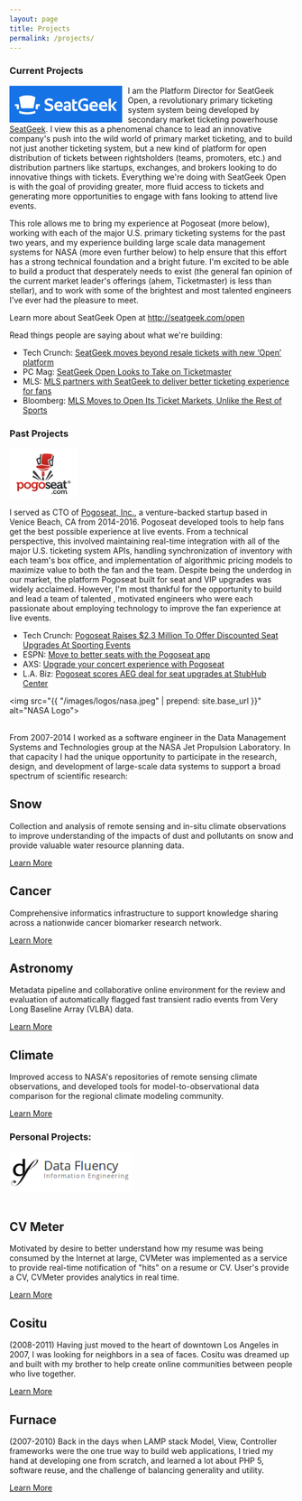 ```yaml
---
layout: page
title: Projects
permalink: /projects/
---
```


<div class="panel">

<h3> Current Projects </h3>

<img src="/images/logos/seatgeek.png" style="width:200px;float:left;margin-right:10px;"/>

<p>I am the Platform Director for SeatGeek Open, a revolutionary primary ticketing system system being developed by secondary market ticketing powerhouse <a target="_new" href="http://seatgeek.com/">SeatGeek</a>. I view this as a phenomenal chance to lead an innovative company's push into the wild world of primary market ticketing, and to build not just another ticketing system, but a new kind of platform for open distribution of tickets between rightsholders (teams, promoters, etc.) and distribution partners like startups, exchanges, and brokers looking to do innovative things with tickets. Everything we're doing with SeatGeek Open is with the goal of providing greater, more fluid access to tickets and generating more opportunities to engage with fans looking to attend live events.</p>

<p>This role allows me to bring my experience at Pogoseat (more below), working with each of the major U.S. primary ticketing systems for the past two years, and my experience building large scale data management systems for NASA (more even further below) to help ensure that this effort has a strong technical foundation and a bright future. I'm excited to be able to build a product that desperately needs to exist (the general fan opinion of the current market leader's offerings (ahem, Ticketmaster) is less than stellar), and to work with some of the brightest and most talented engineers I've ever had the pleasure to meet.</p>

<p>Learn more about SeatGeek Open at <a target="_new" href="http://seatgeek.com/open">http://seatgeek.com/open</a></p>

<p>Read things people are saying about what we're building:</p>

<ul>
  <li>Tech Crunch: <a target="_new" href="https://techcrunch.com/2016/08/11/seatgeek-open/">
      SeatGeek moves beyond resale tickets with new ‘Open’ platform</a></li>
  <li>PC Mag: <a target="_new" href="http://www.pcmag.com/news/346985/seatgeek-open-looks-to-take-on-ticketmaster">
      SeatGeek Open Looks to Take on Ticketmaster</a></li>
  <li>MLS: <a target="_new" href="http://www.mlssoccer.com/post/2016/07/27/mls-partners-seatgeek-deliver-better-ticketing-experience-fans">
      MLS partners with SeatGeek to deliver better ticketing experience for fans
  </a></li>
  <li>Bloomberg: <a target="_new" href="https://www.bloomberg.com/news/articles/2016-07-27/mls-moves-to-open-its-ticket-markets-unlike-the-rest-of-sports">
      MLS Moves to Open Its Ticket Markets, Unlike the Rest of Sports
  </a></li>
</ul>


<h3> Past Projects </h3>

<img src="/images/logos/pogoseat-120.png" style="width:120px;"/>

<p>I served as CTO of <a href="https://pogoseat.com/" target="_new">Pogoseat, Inc.</a>, a venture-backed startup based in Venice Beach, CA from 2014-2016. Pogoseat developed tools to help fans get the best possible experience at live events. From a technical perspective, this involved maintaining real-time integration with all of the major U.S. ticketing system APIs, handling synchronization of inventory with each team's box office, and implementation of algorithmic pricing models to maximize value to both the fan and the team. Despite being the underdog in our market, the platform Pogoseat built for seat and VIP upgrades was widely acclaimed. However, I'm most thankful for the opportunity to build and lead a team of talented , motivated engineers who were each passionate about employing technology to improve the fan experience at live events.</p>

<ul>
  <li>Tech Crunch: <a target="_new" href="https://techcrunch.com/2014/07/28/pogoseat-2-3m/">
      Pogoseat Raises $2.3 Million To Offer Discounted Seat Upgrades At Sporting Events</a></li>
  <li>ESPN: <a target="_new" href="http://www.espn.com/blog/playbook/tech/post/_/id/2922/move-to-better-seats-with-the-pogoseat-app">
      Move to better seats with the Pogoseat app</a></li>
  <li>AXS: <a target="_new" href="http://www.axs.com/news/upgrade-your-concert-experience-with-pogoseat-81460">
      Upgrade your concert experience with Pogoseat
  </a></li>
  <li>L.A. Biz: <a target="_new" href="http://www.bizjournals.com/losangeles/news/2016/04/20/pogoseat-scores-aeg-deal-for-seat-upgrades-at.html">
      Pogoseat scores AEG deal for seat upgrades at StubHub Center
  </a></li>
</ul>


<img src="{{ "/images/logos/nasa.jpeg" | prepend: site.base_url }}" alt="NASA Logo">
<br/><br/>

<p>From 2007-2014 I worked as a software engineer in the Data Management Systems and
Technologies group at the NASA Jet Propulsion Laboratory. In that capacity I
had the unique opportunity to participate in the research, design, and development of
large-scale data systems to support a broad spectrum of scientific research:

<div class="mdl-grid mdl-grid--no-spacing">
  <div class="mdl-cell mdl-cell--stretch mdl-cell--3-col mdl-cell--4-col-tablet mdl-cell--12-col-phone">
    <div class="teaser teaser-projects mdl-card mdl-shadow--2dp" id="teaser-projects-snow">
      <div class="mdl-card__title">
        <h2 class="mdl-card__title-text">Snow</h2>
      </div>
      <div class="mdl-card__media"></div>
      <div class="mdl-card__supporting-text mdl-card--expand">
        <p>Collection and analysis of
remote sensing and in-situ climate observations to improve understanding of the impacts of dust and pollutants on snow and provide valuable water resource planning data.</p>
      </div>
      <div class="mdl-card__actions mdl-card--border">
        <a class="mdl-button mdl-button--colored mdl-js-button mdl-js-ripple-effect" href="/projects/snow">
          Learn More
        </a>
      </div>
    </div>
  </div>

  <div class="mdl-cell mdl-cell--stretch mdl-cell--3-col mdl-cell--4-col-tablet mdl-cell--12-col-phone">
    <div class="teaser teaser-projects mdl-card mdl-shadow--2dp" id="teaser-projects-edrn">
      <div class="mdl-card__title">
        <h2 class="mdl-card__title-text">Cancer</h2>
      </div>
      <div class="mdl-card__media"></div>
      <div class="mdl-card__supporting-text mdl-card--expand">
        <p>Comprehensive informatics infrastructure to support knowledge sharing across a nationwide cancer biomarker research network.</p>
      </div>
      <div class="mdl-card__actions mdl-card--border">
        <a class="mdl-button mdl-button--colored mdl-js-button mdl-js-ripple-effect" href="/projects/edrn">
          Learn More
        </a>
      </div>
    </div>
  </div>
  <div class="mdl-cell mdl-cell--stretch mdl-cell--3-col mdl-cell--4-col-tablet mdl-cell--12-col-phone">
    <div class="teaser teaser-projects mdl-card mdl-shadow--2dp" id="teaser-projects-vfastr">
      <div class="mdl-card__title">
        <h2 class="mdl-card__title-text">Astronomy</h2>
      </div>
      <div class="mdl-card__media"></div>
      <div class="mdl-card__supporting-text mdl-card--expand">
        <p>Metadata
pipeline and collaborative online environment for the review and evaluation of automatically flagged fast transient radio
events from Very Long Baseline Array (VLBA) data.</p>
      </div>
      <div class="mdl-card__actions mdl-card--border">
        <a class="mdl-button mdl-button--colored mdl-js-button mdl-js-ripple-effect" href="/projects/vfastr">
          Learn More
        </a>
      </div>
    </div>
  </div>
  <div class="mdl-cell mdl-cell--stretch mdl-cell--3-col mdl-cell--4-col-tablet mdl-cell--12-col-phone">
    <div class="teaser teaser-projects mdl-card mdl-shadow--2dp" id="teaser-projects-rcmes">
      <div class="mdl-card__title">
        <h2 class="mdl-card__title-text">Climate</h2>
      </div>
      <div class="mdl-card__media"></div>
      <div class="mdl-card__supporting-text mdl-card--expand">
        <p>Improved access to NASA's repositories of remote sensing climate observations, and developed tools for model-to-observational data comparison for the regional climate modeling community.</p>
      </div>
      <div class="mdl-card__actions mdl-card--border">
        <a class="mdl-button mdl-button--colored mdl-js-button mdl-js-ripple-effect" href="/projects/rcmes">
          Learn More
        </a>
      </div>
    </div>
  </div>
</div>


<h3> Personal Projects: </h3>

<img src="/images/logos/df-logo.png" style="margin-right:10px;width:217px;"/>
<br/><br/>

<div class="mdl-grid mdl-grid--no-spacing">
  <div class="mdl-cell mdl-cell--stretch mdl-cell--4-col mdl-cell--4-col-tablet mdl-cell--12-col-phone">
    <div class="teaser teaser-projects mdl-card mdl-shadow--2dp" id="teaser-projects-cvmeter">
      <div class="mdl-card__title">
        <h2 class="mdl-card__title-text">CV Meter</h2>
      </div>
      <div class="mdl-card__media"></div>
      <div class="mdl-card__supporting-text mdl-card--expand">
        <p>Motivated by desire to better understand how my resume was being consumed
          by the Internet at large, CVMeter was implemented as a service to provide real-time
          notification of "hits" on a resume or CV. User's provide a CV, CVMeter provides
          analytics in real time.</p>
      </div>
      <div class="mdl-card__actions mdl-card--border">
        <a class="mdl-button mdl-button--colored mdl-js-button mdl-js-ripple-effect" href="/projects/cvmeter">
          Learn More
        </a>
      </div>
    </div>
  </div>
  <div class="mdl-cell mdl-cell--stretch mdl-cell--4-col mdl-cell--4-col-tablet mdl-cell--12-col-phone">
    <div class="teaser teaser-projects mdl-card mdl-shadow--2dp" id="teaser-projects-cositu">
      <div class="mdl-card__title">
        <h2 class="mdl-card__title-text">Cositu</h2>
      </div>
      <div class="mdl-card__media"></div>
      <div class="mdl-card__supporting-text mdl-card--expand">
        <p>(2008-2011) Having just moved to the heart of downtown Los Angeles in 2007, I was looking for neighbors in a sea of faces. Cositu was dreamed up and built with my brother to help create online communities between people who live together.</p>
      </div>
      <div class="mdl-card__actions mdl-card--border">
        <a class="mdl-button mdl-button--colored mdl-js-button mdl-js-ripple-effect" href="/projects/cositu">
          Learn More
        </a>
      </div>
    </div>
  </div>
  <div class="mdl-cell mdl-cell--stretch mdl-cell--4-col mdl-cell--4-col-tablet mdl-cell--12-col-phone">
    <div class="teaser teaser-projects mdl-card mdl-shadow--2dp" id="teaser-projects-furnace">
      <div class="mdl-card__title">
        <h2 class="mdl-card__title-text">Furnace</h2>
      </div>
      <div class="mdl-card__media"></div>
      <div class="mdl-card__supporting-text mdl-card--expand">
        <p>(2007-2010) Back in the days when LAMP stack Model, View, Controller frameworks were the one true way to build web applications, I tried my hand at developing one from scratch, and learned a lot about PHP 5, software reuse, and the challenge of balancing generality and utility.</p>
      </div>
      <div class="mdl-card__actions mdl-card--border">
        <a class="mdl-button mdl-button--colored mdl-js-button mdl-js-ripple-effect" href="/projects/furnace">
          Learn More
        </a>
      </div>
    </div>
  </div>
</div>
